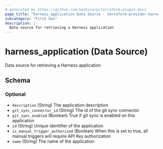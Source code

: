 ```yaml
---
# generated by https://github.com/hashicorp/terraform-plugin-docs
page_title: "harness_application Data Source - terraform-provider-harness"
subcategory: "First Gen"
description: |-
  Data source for retrieving a Harness application
---
```


# harness_application (Data Source)

Data source for retrieving a Harness application



<!-- schema generated by tfplugindocs -->
## Schema

### Optional

- `description` (String) The application description
- `git_sync_connector_id` (String) The id of the git sync connector
- `git_sync_enabled` (Boolean) True if git sync is enabled on this application
- `id` (String) Unique identifier of the application
- `is_manual_trigger_authorized` (Boolean) When this is set to true, all manual triggers will require API Key authorization
- `name` (String) The name of the application


